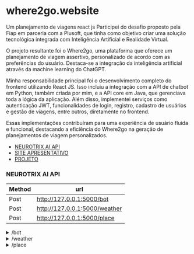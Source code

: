 # where2go.website
Um planejamento de viagens react js
Participei do desafio proposto pela Fiap em parceria com a Plusoft, que tinha como objetivo criar uma solução tecnológica integrada com Inteligência Artificial e Realidade Virtual.

O projeto resultante foi o Where2go, uma plataforma que oferece um planejamento de viagem assertivo, personalizado de acordo com as preferências do usuário. Destaca-se a integração da inteligência artificial através da machine learning do ChatGPT.

Minha responsabilidade principal foi o desenvolvimento completo do frontend utilizando React JS. Isso incluiu a integração com a API de chatbot em Python, também criada por mim, e a API core em Java, que gerenciava toda a lógica da aplicação. Além disso, implementei serviços como autenticação JWT, funcionalidades de login, registro, cadastro de usuários e gestão de viagens, entre outros, diretamente no frontend.

Essas implementações contribuíram para uma experiência de usuário fluida e funcional, destacando a eficiência do Where2go na geração de planejamentos de viagem personalizados.

- [NEUROTRIX AI API](https://febrenos.pythonanywhere.com)
- [SITE APRESENTATIVO](https://where2go-info.vercel.app/)
- [PROJETO](https://where2go.website/sign-in)

### NEUROTRIX AI API
| Method | url |
|---|---|
| Post | http://127.0.0.1:5000/bot |
| Post | http://127.0.0.1:5000/weather |
| Post | http://127.0.0.1:5000/place |

<details>
<summary>/bot</summary>
    
- requests
```json
{
    "message":"mais informações sobre restaurantes classicos em sao paulo"
}
```
```json
{
    "message":"outback em sao paulo 3"
}
```
```json
{
    "message":"mais informaçoes sobre outback anália franco salto sao paulo"
}
```

```json
{
    "message":"clima sp-americana daqui 5 dias"
}
```

</details>

<details>
<summary>/weather</summary>

- requests
```json
{
    "days_ahead":0,
    "location":"Americana, São Paulo"
}
```

</details>

<details>
<summary>/place</summary>

- requests
```json
{
    "limit": 1,
    "query":"restaurantes classicos sao paulo"
}
```

</details>
